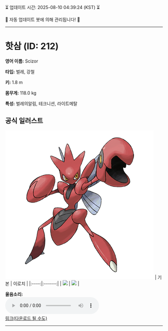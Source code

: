 
⏳ 업데이트 시간: 2025-08-10 04:39:24 (KST) ⏳

🤖 자동 업데이트 봇에 의해 관리됩니다! 🤖

---

# 핫삼 (ID: 212)
**영어 이름:** Scizor

**타입:** 벌레, 강철

**키:** 1.8 m

**몸무게:** 118.0 kg

**특성:** 벌레의알림, 테크니션, 라이트메탈

## 공식 일러스트
![](https://raw.githubusercontent.com/PokeAPI/sprites/master/sprites/pokemon/other/official-artwork/212.png)
| 기본 | 이로치 |
|:----:|:------:|
| <img src="http://play.pokemonshowdown.com/sprites/ani/scizor.gif" width="200"> | <img src="http://play.pokemonshowdown.com/sprites/ani-shiny/scizor.gif" width="200"> |

**울음소리:**<br><audio controls src="https://raw.githubusercontent.com/PokeAPI/cries/main/cries/pokemon/latest/212.ogg"></audio><br> [링크(다운로드 될 수도)](https://raw.githubusercontent.com/PokeAPI/cries/main/cries/pokemon/latest/212.ogg)


---
